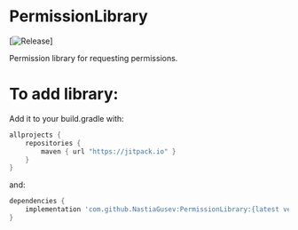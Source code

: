 # PermissionLibrary

[![Release](https://jitpack.io/#NastiaGusev/PermissionLibrary)]

Permission library for requesting permissions.

# To add library:

Add it to your build.gradle with:
```gradle
allprojects {
    repositories {
        maven { url "https://jitpack.io" }
    }
}
```

and:

```gradle
dependencies {
    implementation 'com.github.NastiaGusev:PermissionLibrary:{latest version}'
}
```
